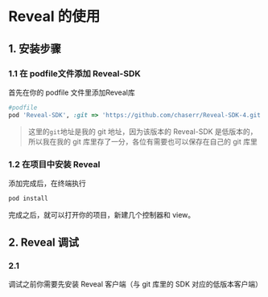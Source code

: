 # Reveal 的使用

## 1. 安装步骤

### 1.1 在 podfile文件添加 Reveal-SDK

首先在你的 podfile 文件里添加Reveal库

```ruby
#podfile
pod 'Reveal-SDK', :git => 'https://github.com/chaserr/Reveal-SDK-4.git', :configurations => ['Debug'] #只在 debug模式下使用
```

> 这里的`git`地址是我的 git 地址，因为该版本的 Reveal-SDK 是低版本的，所以我在我的 git 库里存了一分，各位有需要也可以保存在自己的 git 库里

### 1.2 在项目中安装 Reveal

添加完成后，在终端执行

```ruby
pod install
```

完成之后，就可以打开你的项目，新建几个控制器和 view。

## 2. Reveal 调试

### 2.1

调试之前你需要先安装 Reveal 客户端（与 git 库里的 SDK 对应的低版本客户端）

